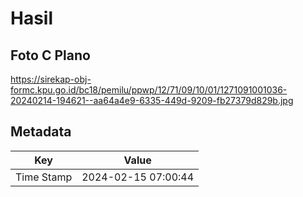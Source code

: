# Hasil

## Foto C Plano

https://sirekap-obj-formc.kpu.go.id/bc18/pemilu/ppwp/12/71/09/10/01/1271091001036-20240214-194621--aa64a4e9-6335-449d-9209-fb27379d829b.jpg


## Metadata

| Key        | Value               |
| ---------- | ------------------- |
| Time Stamp | 2024-02-15 07:00:44 |



